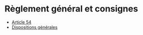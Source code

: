# Règlement général et consignes

- [Article 54](article-54.md)
- [Dispositions générales](dispositions-generales)
